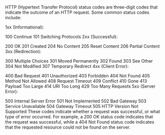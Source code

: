 HTTP (Hypertext Transfer Protocol) status codes are three-digit codes that indicate the outcome of an HTTP request. Some common status codes include:

1xx (Informational):

100 Continue
101 Switching Protocols
2xx (Successful):

200 OK
201 Created
204 No Content
205 Reset Content
206 Partial Content
3xx (Redirection):

300 Multiple Choices
301 Moved Permanently
302 Found
303 See Other
304 Not Modified
307 Temporary Redirect
4xx (Client Error):

400 Bad Request
401 Unauthorized
403 Forbidden
404 Not Found
405 Method Not Allowed
408 Request Timeout
409 Conflict
410 Gone
413 Payload Too Large
414 URI Too Long
429 Too Many Requests
5xx (Server Error):

500 Internal Server Error
501 Not Implemented
502 Bad Gateway
503 Service Unavailable
504 Gateway Timeout
505 HTTP Version Not Supported
These codes indicate whether a request was successful, or what type of error occurred. For example, a 200 OK status code indicates that the request was successful, while a 404 Not Found status code indicates that the requested resource could not be found on the server.